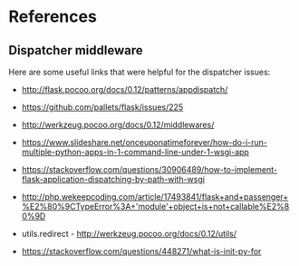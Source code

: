 # References


## Dispatcher middleware
Here are some useful links that were helpful for the dispatcher issues:
+ http://flask.pocoo.org/docs/0.12/patterns/appdispatch/
+ https://github.com/pallets/flask/issues/225

+ http://werkzeug.pocoo.org/docs/0.12/middlewares/

+ https://www.slideshare.net/onceuponatimeforever/how-do-i-run-multiple-python-apps-in-1-command-line-under-1-wsgi-app

+ https://stackoverflow.com/questions/30906489/how-to-implement-flask-application-dispatching-by-path-with-wsgi

+ http://php.wekeepcoding.com/article/17493841/flask+and+passenger+%E2%80%9CTypeError%3A+'module'+object+is+not+callable%E2%80%9D


+ utils.redirect - http://werkzeug.pocoo.org/docs/0.12/utils/

+ https://stackoverflow.com/questions/448271/what-is-init-py-for

